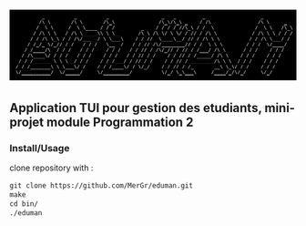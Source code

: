 # ![EDUcationMANager](/assets/images/edumanlogo.png)

## Application TUI pour gestion des etudiants, mini-projet module Programmation 2

### Install/Usage

clone repository with :

```
git clone https://github.com/MerGr/eduman.git
make
cd bin/
./eduman
```
